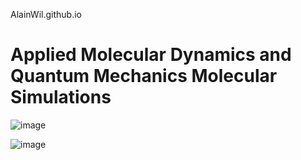  AlainWil.github.io
# Applied Molecular Dynamics and Quantum Mechanics Molecular Simulations

![image](https://github.com/user-attachments/assets/4e1b221b-f245-43a0-8714-96689839639f)


![image](https://github.com/user-attachments/assets/196fbf98-990b-4f56-aed5-ddd807f64311)

